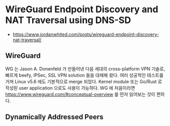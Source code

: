 # WireGuard Endpoint Discovery and NAT Traversal using DNS-SD
* https://www.jordanwhited.com/posts/wireguard-endpoint-discovery-nat-traversal/

## WireGuard
WG 는 Jason A. Donenfeld 가 만들어낸 다음 세대의 cross-platform VPN 기술로,
빠르게 beefy, IPSec, SSL VPN solution 들을 대체해 왔다.
여러 성공적인 테스트를 거쳐 Linux v5.6 에도 기본적으로 merge 되었다.
Kernel module 또는 Go/Rust 로 작성된 user application 으로도 사용이 가능하다.
WG 에 처음이라면 https://www.wireguard.com/#conceptual-overview 를 먼저 읽어보는 것이 편하다.

## Dynamically Addressed Peers